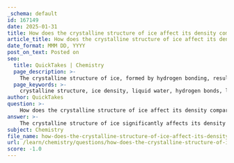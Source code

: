 ```yaml
---
_schema: default
id: 167149
date: 2025-01-31
title: How does the crystalline structure of ice affect its density compared to liquid water?
article_title: How does the crystalline structure of ice affect its density compared to liquid water?
date_format: MMM DD, YYYY
post_on_text: Posted on
seo:
  title: QuickTakes | Chemistry
  page_description: >-
    The crystalline structure of ice, formed by hydrogen bonding, results in a lower density compared to liquid water, allowing ice to float and providing crucial insulation for aquatic ecosystems.
  page_keywords: >-
    crystalline structure, ice density, liquid water, hydrogen bonds, lattice structure, water molecules, hexagonal arrangement, lower density, floating ice, aquatic ecosystems
author: QuickTakes
question: >-
    How does the crystalline structure of ice affect its density compared to liquid water?
answer: >-
    The crystalline structure of ice significantly affects its density compared to liquid water due to the unique arrangement of water molecules when they freeze. \n\nWhen water freezes at 0 degrees Celsius (32 degrees Fahrenheit), the hydrogen bonds between water molecules become more stable and form a crystalline lattice structure. In this structure, each water molecule is hydrogen-bonded to four neighboring molecules, creating an open hexagonal arrangement. This arrangement spaces the molecules further apart than in the liquid state, where water molecules are more closely packed due to the dynamic nature of hydrogen bonding.\n\nAs a result, ice has a lower density than liquid water. Specifically, the density of ice is about 0.92 grams per cubic centimeter, while the density of liquid water is approximately 1.00 grams per cubic centimeter at 4 degrees Celsius, where water is at its maximum density. This lower density of ice allows it to float on liquid water, which is an unusual property for a solid and is crucial for aquatic ecosystems. The floating ice insulates the water below, helping to maintain a stable environment for aquatic life during cold weather.\n\nIn summary, the crystalline structure of ice, formed by hydrogen bonds, spaces the water molecules further apart, resulting in ice being less dense than liquid water. This property is vital for the survival of many organisms in aquatic environments.
subject: Chemistry
file_name: how-does-the-crystalline-structure-of-ice-affect-its-density-compared-to-liquid-water.md
url: /learn/chemistry/questions/how-does-the-crystalline-structure-of-ice-affect-its-density-compared-to-liquid-water
score: -1.0
---
```


&nbsp;